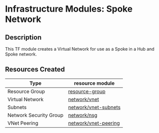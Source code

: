 # **Infrastructure Modules: Spoke Network**

## Description

This TF module creates a Virtual Network for use as a Spoke in a Hub and Spoke network.

## Resources Created

| Type     | resource module     |
|----------|------------|
| Resource Group | [resource-group](../../../resources/azure/resource-group/README.md)|
| Virtual Network | [network/vnet](../../../resources/azure/network/vnet/README.md)|
| Subnets| [network/vnet-subnets](../../../resources/azure/network/vnet-subnets/README.md) |
| Network Security Group | [network/nsg](../../../resources/azure/network/nsg/README.md) |
| VNet Peering | [network/vnet-peering](../../../resources/azure/network/vnet-peering/README.md) |

